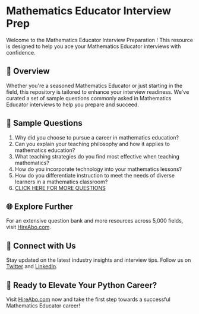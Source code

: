 # Mathematics Educator Interview Prep

Welcome to the Mathematics Educator Interview Preparation ! This resource is designed to help you ace your Mathematics Educator interviews with confidence.

## 🚀 Overview

Whether you're a seasoned Mathematics Educator or just starting in the field, this repository is tailored to enhance your interview readiness. We've curated a set of sample questions commonly asked in Mathematics Educator interviews to help you prepare and succeed.

## 📝 Sample Questions

1. Why did you choose to pursue a career in mathematics education?
2. Can you explain your teaching philosophy and how it applies to mathematics education?
3. What teaching strategies do you find most effective when teaching mathematics?
4. How do you incorporate technology into your mathematics lessons?
5. How do you differentiate instruction to meet the needs of diverse learners in a mathematics classroom?
6. [CLICK HERE FOR MORE QUESTIONS](https://hireabo.com/job/19_0_21/Mathematics%20Educator)

## 🌐 Explore Further

For an extensive question bank and more resources across 5,000 fields, visit [HireAbo.com](https://www.hireabo.com).

## 📱 Connect with Us

Stay updated on the latest industry insights and interview tips. Follow us on [Twitter](https://twitter.com/hireabo) and [LinkedIn](https://www.linkedin.com/in/hire-abo-3609972a8/).

## 🚀 Ready to Elevate Your Python Career?

Visit [HireAbo.com](https://www.hireabo.com) now and take the first step towards a successful Mathematics Educator career!